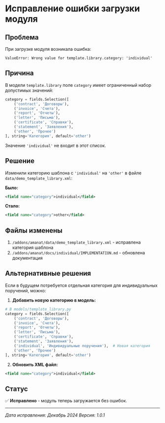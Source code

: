 # Исправление ошибки загрузки модуля

## Проблема

При загрузке модуля возникала ошибка:

```
ValueError: Wrong value for template.library.category: 'individual'
```

## Причина

В модели `template.library` поле `category` имеет ограниченный набор допустимых значений:

```python
category = fields.Selection([
    ('contract', 'Договоры'),
    ('invoice', 'Счета'),
    ('report', 'Отчеты'),
    ('letter', 'Письма'),
    ('certificate', 'Справки'),
    ('statement', 'Заявления'),
    ('other', 'Прочее')
], string='Категория', default='other')
```

Значение `'individual'` не входит в этот список.

## Решение

Изменили категорию шаблона с `'individual'` на `'other'` в файле `data/demo_template_library.xml`:

**Было:**
```xml
<field name="category">individual</field>
```

**Стало:**
```xml
<field name="category">other</field>
```

## Файлы изменены

1. `/addons/amanat/data/demo_template_library.xml` - исправлена категория шаблона
2. `/addons/amanat/docs/individual/IMPLEMENTATION.md` - обновлена документация

## Альтернативные решения

Если в будущем потребуется отдельная категория для индивидуальных поручений, можно:

1. **Добавить новую категорию в модель:**
```python
# В models/template_library.py
category = fields.Selection([
    ('contract', 'Договоры'),
    ('invoice', 'Счета'),
    ('report', 'Отчеты'),
    ('letter', 'Письма'),
    ('certificate', 'Справки'),
    ('statement', 'Заявления'),
    ('individual', 'Индивидуальные поручения'),  # Новая категория
    ('other', 'Прочее')
], string='Категория', default='other')
```

2. **Обновить XML файл:**
```xml
<field name="category">individual</field>
```

## Статус

✅ **Исправлено** - модуль теперь загружается без ошибок.

---
*Дата исправления: Декабрь 2024*
*Версия: 1.0.1*
